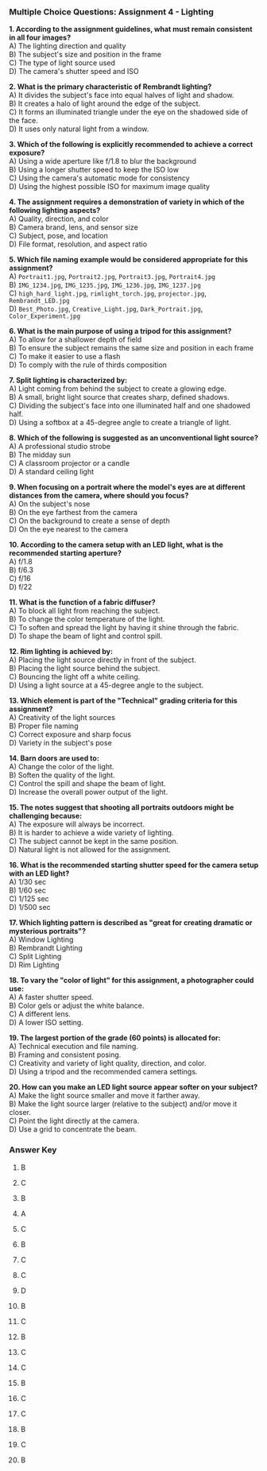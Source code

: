 ### Multiple Choice Questions: Assignment 4 - Lighting

**1. According to the assignment guidelines, what must remain consistent in all four images?**  
A) The lighting direction and quality  
B) The subject's size and position in the frame  
C) The type of light source used  
D) The camera's shutter speed and ISO

**2. What is the primary characteristic of Rembrandt lighting?**  
A) It divides the subject's face into equal halves of light and shadow.  
B) It creates a halo of light around the edge of the subject.  
C) It forms an illuminated triangle under the eye on the shadowed side of the face.  
D) It uses only natural light from a window.

**3. Which of the following is explicitly recommended to achieve a correct exposure?**  
A) Using a wide aperture like f/1.8 to blur the background  
B) Using a longer shutter speed to keep the ISO low  
C) Using the camera's automatic mode for consistency  
D) Using the highest possible ISO for maximum image quality

**4. The assignment requires a demonstration of variety in which of the following lighting aspects?**  
A) Quality, direction, and color  
B) Camera brand, lens, and sensor size  
C) Subject, pose, and location  
D) File format, resolution, and aspect ratio

**5. Which file naming example would be considered appropriate for this assignment?**  
A) `Portrait1.jpg`, `Portrait2.jpg`, `Portrait3.jpg`, `Portrait4.jpg`  
B) `IMG_1234.jpg`, `IMG_1235.jpg`, `IMG_1236.jpg`, `IMG_1237.jpg`  
C) `high_hard_light.jpg`, `rimlight_torch.jpg`, `projector.jpg`, `Rembrandt_LED.jpg`  
D) `Best_Photo.jpg`, `Creative_Light.jpg`, `Dark_Portrait.jpg`, `Color_Experiment.jpg`

**6. What is the main purpose of using a tripod for this assignment?**  
A) To allow for a shallower depth of field  
B) To ensure the subject remains the same size and position in each frame  
C) To make it easier to use a flash  
D) To comply with the rule of thirds composition

**7. Split lighting is characterized by:**  
A) Light coming from behind the subject to create a glowing edge.  
B) A small, bright light source that creates sharp, defined shadows.  
C) Dividing the subject's face into one illuminated half and one shadowed half.  
D) Using a softbox at a 45-degree angle to create a triangle of light.

**8. Which of the following is suggested as an unconventional light source?**  
A) A professional studio strobe  
B) The midday sun  
C) A classroom projector or a candle  
D) A standard ceiling light

**9. When focusing on a portrait where the model's eyes are at different distances from the camera, where should you focus?**  
A) On the subject's nose  
B) On the eye farthest from the camera  
C) On the background to create a sense of depth  
D) On the eye nearest to the camera

**10. According to the camera setup with an LED light, what is the recommended starting aperture?**  
A) f/1.8  
B) f/6.3  
C) f/16  
D) f/22

**11. What is the function of a fabric diffuser?**  
A) To block all light from reaching the subject.  
B) To change the color temperature of the light.  
C) To soften and spread the light by having it shine through the fabric.  
D) To shape the beam of light and control spill.

**12. Rim lighting is achieved by:**  
A) Placing the light source directly in front of the subject.  
B) Placing the light source behind the subject.  
C) Bouncing the light off a white ceiling.  
D) Using a light source at a 45-degree angle to the subject.

**13. Which element is part of the "Technical" grading criteria for this assignment?**  
A) Creativity of the light sources  
B) Proper file naming  
C) Correct exposure and sharp focus  
D) Variety in the subject's pose

**14. Barn doors are used to:**  
A) Change the color of the light.  
B) Soften the quality of the light.  
C) Control the spill and shape the beam of light.  
D) Increase the overall power output of the light.

**15. The notes suggest that shooting all portraits outdoors might be challenging because:**  
A) The exposure will always be incorrect.  
B) It is harder to achieve a wide variety of lighting.  
C) The subject cannot be kept in the same position.  
D) Natural light is not allowed for the assignment.

**16. What is the recommended starting shutter speed for the camera setup with an LED light?**  
A) 1/30 sec  
B) 1/60 sec  
C) 1/125 sec  
D) 1/500 sec

**17. Which lighting pattern is described as "great for creating dramatic or mysterious portraits"?**  
A) Window Lighting  
B) Rembrandt Lighting  
C) Split Lighting  
D) Rim Lighting

**18. To vary the "color of light" for this assignment, a photographer could use:**  
A) A faster shutter speed.  
B) Color gels or adjust the white balance.  
C) A different lens.  
D) A lower ISO setting.

**19. The largest portion of the grade (60 points) is allocated for:**  
A) Technical execution and file naming.  
B) Framing and consistent posing.  
C) Creativity and variety of light quality, direction, and color.  
D) Using a tripod and the recommended camera settings.

**20. How can you make an LED light source appear softer on your subject?**  
A) Make the light source smaller and move it farther away.  
B) Make the light source larger (relative to the subject) and/or move it closer.  
C) Point the light directly at the camera.  
D) Use a grid to concentrate the beam.

### Answer Key

1. B
    
2. C
    
3. B
    
4. A
    
5. C
    
6. B
    
7. C
    
8. C
    
9. D
    
10. B
    
11. C
    
12. B
    
13. C
    
14. C
    
15. B
    
16. C
    
17. C
    
18. B
    
19. C
    
20. B